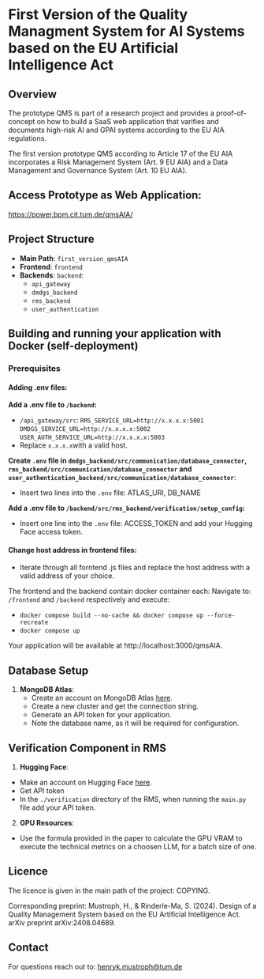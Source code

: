 # First Version of the Quality Managment System for AI Systems based on the EU Artificial Intelligence Act

## Overview

The prototype QMS is part of a research project and provides a proof-of-concept on how to build a SaaS web application that varifies and documents high-risk AI and GPAI systems according to the EU AIA regulations.

The first version prototype QMS according to Article 17 of the EU AIA incorporates a Risk Management System (Art. 9 EU AIA) and a Data Management and Governance System (Art. 10 EU AIA).

## Access Prototype as Web Application:

https://power.bpm.cit.tum.de/qmsAIA/

## Project Structure

- **Main Path**: `first_version_qmsAIA`
- **Frontend**: `frontend`
- **Backends**: `backend`:
  - `api_gateway`
  - `dmdgs_backend`
  - `rms_backend`
  - `user_authentication`

## Building and running your application with Docker (self-deployment)

### Prerequisites

#### Adding .env files:

**Add a .env file to `/backend`:**
  - `/api_gateway/src`: 
    `RMS_SERVICE_URL=http://x.x.x.x:5001`
    `DMDGS_SERVICE_URL=http://x.x.x.x:5002`
    `USER_AUTH_SERVICE_URL=http://x.x.x.x:5003`
  - Replace `x.x.x.x`with a valid host.

**Create `.env` file in  `dmdgs_backend/src/communication/database_connector`, `rms_backend/src/communication/database_connector` and `user_authentication_backend/src/communication/database_connector`**:
  - Insert two lines into the `.env` file: ATLAS_URI, DB_NAME

**Add a .env file to `/backend/src/rms_backend/verification/setup_config`:**
  - Insert one line into the `.env` file: ACCESS_TOKEN and add your Hugging Face access token.

#### Change host address in frontend files:
  - Iterate through all forntend .js files and replace the host address with a valid address of your choice.

The frontend and the backend contain docker container each:
Navigate to: `/frontend` and `/backend` respectively and execute: 
  - `docker compose build --no-cache && docker compose up --force-recreate`
  - `docker compose up`

Your application will be available at http://localhost:3000/qmsAIA.

## Database Setup

1. **MongoDB Atlas**:
   - Create an account on MongoDB Atlas [here](https://www.mongodb.com/cloud/atlas).
   - Create a new cluster and get the connection string.
   - Generate an API token for your application.
   - Note the database name, as it will be required for configuration.

## Verification Component in RMS

1. **Hugging Face**:
  - Make an account on Hugging Face [here](https://huggingface.co/settings/tokens).
  - Get API token
  - In the `./verification` directory of the RMS, when running the `main.py` file add your API token.
2. **GPU Resources**:
  - Use the formula provided in the paper to calculate the GPU VRAM to execute the technical metrics on a choosen LLM, for a batch size of one.
  
## Licence
The licence is given in the main path of the project: COPYING. 

Corresponding preprint:
Mustroph, H., & Rinderle-Ma, S. (2024). Design of a Quality Management System based on the EU Artificial Intelligence Act. arXiv preprint arXiv:2408.04689.

## Contact

For questions reach out to: henryk.mustroph@tum.de